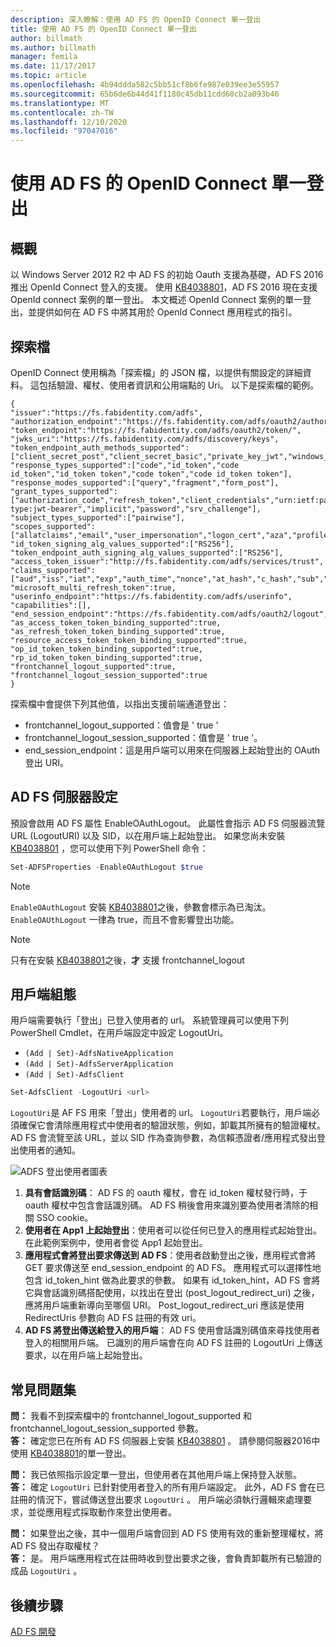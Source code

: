 ```yaml
---
description: 深入瞭解：使用 AD FS 的 OpenID Connect 單一登出
title: 使用 AD FS 的 OpenID Connect 單一登出
author: billmath
ms.author: billmath
manager: femila
ms.date: 11/17/2017
ms.topic: article
ms.openlocfilehash: 4b94ddda582c5bb51cf8b6fe987e039ee3e55957
ms.sourcegitcommit: 65b6de6b44d41f1180c45db11cdd60cb2a093b46
ms.translationtype: MT
ms.contentlocale: zh-TW
ms.lasthandoff: 12/10/2020
ms.locfileid: "97047016"
---
```

#  <a name="single-log-out-for-openid-connect-with-ad-fs"></a>使用 AD FS 的 OpenID Connect 單一登出

## <a name="overview"></a>概觀
以 Windows Server 2012 R2 中 AD FS 的初始 Oauth 支援為基礎，AD FS 2016 推出 OpenId Connect 登入的支援。 使用 [KB4038801](https://support.microsoft.com/en-gb/help/4038801/windows-10-update-kb4038801)，AD FS 2016 現在支援 OpenId connect 案例的單一登出。 本文概述 OpenId Connect 案例的單一登出，並提供如何在 AD FS 中將其用於 OpenId Connect 應用程式的指引。


## <a name="discovery-doc"></a>探索檔
OpenID Connect 使用稱為「探索檔」的 JSON 檔，以提供有關設定的詳細資料。  這包括驗證、權杖、使用者資訊和公用端點的 Uri。  以下是探索檔的範例。

```
{
"issuer":"https://fs.fabidentity.com/adfs",
"authorization_endpoint":"https://fs.fabidentity.com/adfs/oauth2/authorize/",
"token_endpoint":"https://fs.fabidentity.com/adfs/oauth2/token/",
"jwks_uri":"https://fs.fabidentity.com/adfs/discovery/keys",
"token_endpoint_auth_methods_supported":["client_secret_post","client_secret_basic","private_key_jwt","windows_client_authentication"],
"response_types_supported":["code","id_token","code id_token","id_token token","code token","code id_token token"],
"response_modes_supported":["query","fragment","form_post"],
"grant_types_supported":["authorization_code","refresh_token","client_credentials","urn:ietf:params:oauth:grant-type:jwt-bearer","implicit","password","srv_challenge"],
"subject_types_supported":["pairwise"],
"scopes_supported":["allatclaims","email","user_impersonation","logon_cert","aza","profile","vpn_cert","winhello_cert","openid"],
"id_token_signing_alg_values_supported":["RS256"],
"token_endpoint_auth_signing_alg_values_supported":["RS256"],
"access_token_issuer":"http://fs.fabidentity.com/adfs/services/trust",
"claims_supported":["aud","iss","iat","exp","auth_time","nonce","at_hash","c_hash","sub","upn","unique_name","pwd_url","pwd_exp","sid"],
"microsoft_multi_refresh_token":true,
"userinfo_endpoint":"https://fs.fabidentity.com/adfs/userinfo",
"capabilities":[],
"end_session_endpoint":"https://fs.fabidentity.com/adfs/oauth2/logout",
"as_access_token_token_binding_supported":true,
"as_refresh_token_token_binding_supported":true,
"resource_access_token_token_binding_supported":true,
"op_id_token_token_binding_supported":true,
"rp_id_token_token_binding_supported":true,
"frontchannel_logout_supported":true,
"frontchannel_logout_session_supported":true
}

```



探索檔中會提供下列其他值，以指出支援前端通道登出：

- frontchannel_logout_supported：值會是 ' true '
- frontchannel_logout_session_supported：值會是 ' true '。
- end_session_endpoint：這是用戶端可以用來在伺服器上起始登出的 OAuth 登出 URI。


## <a name="ad-fs-server-configuration"></a>AD FS 伺服器設定
預設會啟用 AD FS 屬性 EnableOAuthLogout。  此屬性會指示 AD FS 伺服器流覽 URL (LogoutURI) 以及 SID，以在用戶端上起始登出。
如果您尚未安裝 [KB4038801](https://support.microsoft.com/en-gb/help/4038801/windows-10-update-kb4038801) ，您可以使用下列 PowerShell 命令：

```PowerShell
Set-ADFSProperties -EnableOAuthLogout $true
```

>[!NOTE]
> `EnableOAuthLogout` 安裝 [KB4038801](https://support.microsoft.com/en-gb/help/4038801/windows-10-update-kb4038801)之後，參數會標示為已淘汰。 `EnableOAUthLogout` 一律為 true，而且不會影響登出功能。

>[!NOTE]
>只有在安裝 [KB4038801](https://support.microsoft.com/en-gb/help/4038801/windows-10-update-kb4038801)之後，**才** 支援 frontchannel_logout

## <a name="client-configuration"></a>用戶端組態
用戶端需要執行「登出」已登入使用者的 url。 系統管理員可以使用下列 PowerShell Cmdlet，在用戶端設定中設定 LogoutUri。


- `(Add | Set)-AdfsNativeApplication`
- `(Add | Set)-AdfsServerApplication`
- `(Add | Set)-AdfsClient`

```PowerShell
Set-AdfsClient -LogoutUri <url>
```

`LogoutUri`是 AF FS 用來「登出」使用者的 url。 `LogoutUri`若要執行，用戶端必須確保它會清除應用程式中使用者的驗證狀態，例如，卸載其所擁有的驗證權杖。 AD FS 會流覽至該 URL，並以 SID 作為查詢參數，為信賴憑證者/應用程式發出登出使用者的通知。

![ADFS 登出使用者圖表](media/ad-fs-logout-openid-connect/adfs_single_logout2.png)

1.  **具有會話識別碼**： AD FS 的 oauth 權杖，會在 id_token 權杖發行時，于 oauth 權杖中包含會話識別碼。 AD FS 稍後會用來識別要為使用者清除的相關 SSO cookie。
2.  **使用者在 App1 上起始登出**：使用者可以從任何已登入的應用程式起始登出。 在此範例案例中，使用者會從 App1 起始登出。
3.  **應用程式會將登出要求傳送到 AD FS**：使用者啟動登出之後，應用程式會將 GET 要求傳送至 end_session_endpoint 的 AD FS。 應用程式可以選擇性地包含 id_token_hint 做為此要求的參數。 如果有 id_token_hint，AD FS 會將它與會話識別碼搭配使用，以找出在登出 (post_logout_redirect_uri) 之後，應將用戶端重新導向至哪個 URI。  Post_logout_redirect_uri 應該是使用 RedirectUris 參數向 AD FS 註冊的有效 uri。
4.  **AD FS 將登出傳送給登入的用戶端**： AD FS 使用會話識別碼值來尋找使用者登入的相關用戶端。 已識別的用戶端會在向 AD FS 註冊的 LogoutUri 上傳送要求，以在用戶端上起始登出。

## <a name="faqs"></a>常見問題集
**問：** 我看不到探索檔中的 frontchannel_logout_supported 和 frontchannel_logout_session_supported 參數。</br>
**答：** 確定您已在所有 AD FS 伺服器上安裝 [KB4038801](https://support.microsoft.com/en-gb/help/4038801/windows-10-update-kb4038801) 。 請參閱伺服器2016中使用 [KB4038801](https://support.microsoft.com/en-gb/help/4038801/windows-10-update-kb4038801)的單一登出。

**問：** 我已依照指示設定單一登出，但使用者在其他用戶端上保持登入狀態。</br>
**答：** 確定 `LogoutUri` 已針對使用者登入的所有用戶端設定。 此外，AD FS 會在已註冊的情況下，嘗試傳送登出要求 `LogoutUri` 。 用戶端必須執行邏輯來處理要求，並從應用程式採取動作來登出使用者。</br>

**問：** 如果登出之後，其中一個用戶端會回到 AD FS 使用有效的重新整理權杖，將 AD FS 發出存取權杖？</br>
**答：** 是。 用戶端應用程式在註冊時收到登出要求之後，會負責卸載所有已驗證的成品 `LogoutUri` 。


## <a name="next-steps"></a>後續步驟
[AD FS 開發](../../ad-fs/AD-FS-Development.md)
